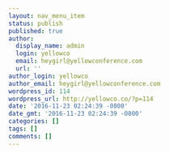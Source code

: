 ```yaml
---
layout: nav_menu_item
status: publish
published: true
author:
  display_name: admin
  login: yellowco
  email: heygirl@yellowconference.com
  url: ''
author_login: yellowco
author_email: heygirl@yellowconference.com
wordpress_id: 114
wordpress_url: http://yellowco.co/?p=114
date: '2016-11-23 02:24:39 -0800'
date_gmt: '2016-11-23 02:24:39 -0800'
categories: []
tags: []
comments: []
---
```


